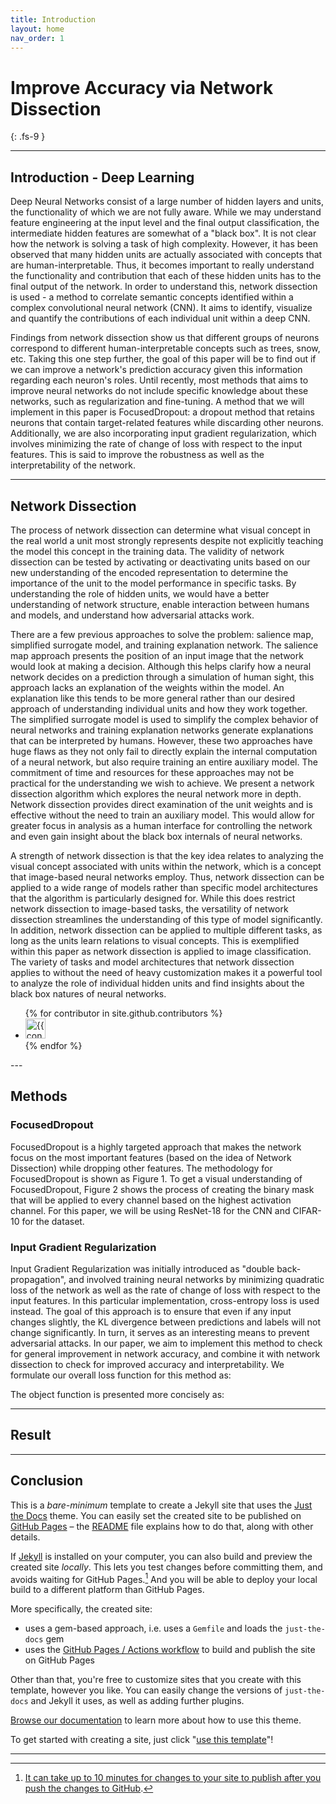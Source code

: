 ```yaml
---
title: Introduction
layout: home
nav_order: 1
---
```


# Improve Accuracy via Network Dissection
{: .fs-9 }

---

## Introduction - Deep Learning
Deep Neural Networks consist of a large number of hidden layers and units, the functionality of which we are not fully aware. While we may understand feature engineering at the input level and the final output classification, the intermediate hidden features are somewhat of a "black box". It is not clear how the network is solving a task of high complexity. However, it has been observed that many hidden units are actually associated with concepts that are human-interpretable. Thus, it becomes important to really understand the functionality and contribution that each of these hidden units has to the final output of the network. In order to understand this, network dissection is used - a method to correlate semantic concepts identified within a complex convolutional neural network (CNN). It aims to identify, visualize and quantify the contributions of each individual unit within a deep CNN. 

Findings from network dissection show us that different groups of neurons correspond to different human-interpretable concepts such as trees, snow, etc.
Taking this one step further, the goal of this paper will be to find out if we can improve a network's prediction accuracy given this information regarding each neuron's roles. Until recently, most methods that aims to improve neural networks do not include specific knowledge about these networks, such as regularization and fine-tuning. A method that we will implement in this paper is FocusedDropout: a dropout method that retains neurons that contain target-related features while discarding other neurons. Additionally, we are also incorporating input gradient regularization, which involves minimizing the rate of change of loss with respect to the input features. This is said to improve the robustness as well as the interpretability of the network.

---

## Network Dissection
The process of network dissection can determine what visual concept in the real world a unit most strongly represents despite not explicitly teaching the model this concept in the training data. The validity of network dissection can be tested by activating or deactivating units based on our new understanding of the encoded representation to determine the importance of the unit to the model performance in specific tasks. By understanding the role of hidden units, we would have a better understanding of network structure, enable interaction between humans and models, and understand how adversarial attacks work.

There are a few previous approaches to solve the problem: salience map, simplified surrogate model, and training explanation network. The salience map approach presents the position of an input image that the network would look at making a decision. Although this helps clarify how a neural network decides on a prediction through a simulation of human sight, this approach lacks an explanation of the weights within the model. An explanation like this tends to be more general rather than our desired approach of understanding individual units and how they work together. The simplified surrogate model is used to simplify the complex behavior of neural networks and training explanation networks generate explanations that can be interpreted by humans. However, these two approaches have huge flaws as they not only fail to directly explain the internal computation of a neural network, but also require training an entire auxiliary model. The commitment of time and resources for these approaches may not be practical for the understanding we wish to achieve. We present a network dissection algorithm which explores the neural network more in depth. Network dissection provides direct examination of the unit weights and is effective without the need to train an auxiliary model. This would allow for greater focus in analysis as a human interface for controlling the network and even gain insight about the black box internals of neural networks.

A strength of network dissection is that the key idea relates to analyzing the visual concept associated with units within the network, which is a concept that image-based neural networks employ. Thus, network dissection can be applied to a wide range of models rather than specific model architectures that the algorithm is particularly designed for. While this does restrict network dissection to image-based tasks, the versatility of network dissection streamlines the understanding of this type of model significantly. In addition, network dissection can be applied to multiple different tasks, as long as the units learn relations to visual concepts. This is exemplified within this paper as network dissection is applied to image classification. The variety of tasks and model architectures that network dissection applies to without the need of heavy customization makes it a powerful tool to analyze the role of individual hidden units and find insights about the black box natures of neural networks.

<ul class="list-style-none">
{% for contributor in site.github.contributors %}
  <li class="d-inline-block mr-1">
     <a href="{{ contributor.html_url }}"><img src="{{ contributor.avatar_url }}" width="32" height="32" alt="{{ contributor.login }}"></a>
  </li>
{% endfor %}
</ul>
---

## Methods
### FocusedDropout
FocusedDropout is a highly targeted approach that makes the network focus on the most important features (based on the idea of Network Dissection) while dropping other features. The methodology for FocusedDropout is shown as Figure 1. To get a visual understanding of FocusedDropout, Figure 2 shows the process of creating the binary mask that will be applied to every channel based on the highest activation channel. For this paper, we will be using ResNet-18 for the CNN and CIFAR-10 for the dataset.
### Input Gradient Regularization
Input Gradient Regularization was initially introduced as "double back-propagation", and involved training neural networks by minimizing quadratic loss of the network as well as the rate of change of loss with respect to the input features. In this particular implementation, cross-entropy loss is used instead. The goal of this approach is to ensure that even if any input changes slightly, the KL divergence between predictions and labels will not change significantly. In turn, it serves as an interesting means to prevent adversarial attacks. In our paper, we aim to implement this method to check for general improvement in network accuracy, and combine it with network dissection to check for improved accuracy and interpretability. We formulate our overall loss function for this method as:

The object function is presented more concisely as:

---

## Result

---

## Conclusion



This is a *bare-minimum* template to create a Jekyll site that uses the [Just the Docs] theme. You can easily set the created site to be published on [GitHub Pages] – the [README] file explains how to do that, along with other details.

If [Jekyll] is installed on your computer, you can also build and preview the created site *locally*. This lets you test changes before committing them, and avoids waiting for GitHub Pages.[^1] And you will be able to deploy your local build to a different platform than GitHub Pages.

More specifically, the created site:

- uses a gem-based approach, i.e. uses a `Gemfile` and loads the `just-the-docs` gem
- uses the [GitHub Pages / Actions workflow] to build and publish the site on GitHub Pages

Other than that, you're free to customize sites that you create with this template, however you like. You can easily change the versions of `just-the-docs` and Jekyll it uses, as well as adding further plugins.

[Browse our documentation][Just the Docs] to learn more about how to use this theme.

To get started with creating a site, just click "[use this template]"!

----

[^1]: [It can take up to 10 minutes for changes to your site to publish after you push the changes to GitHub](https://docs.github.com/en/pages/setting-up-a-github-pages-site-with-jekyll/creating-a-github-pages-site-with-jekyll#creating-your-site).

[Just the Docs]: https://just-the-docs.github.io/just-the-docs/
[GitHub Pages]: https://docs.github.com/en/pages
[README]: https://github.com/just-the-docs/just-the-docs-template/blob/main/README.md
[Jekyll]: https://jekyllrb.com
[GitHub Pages / Actions workflow]: https://github.blog/changelog/2022-07-27-github-pages-custom-github-actions-workflows-beta/
[use this template]: https://github.com/just-the-docs/just-the-docs-template/generate
